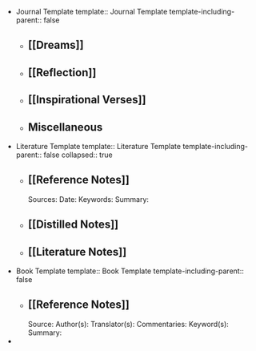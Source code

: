 - Journal Template
  template:: Journal Template
  template-including-parent:: false
	- ## [[Dreams]]
	- ## [[Reflection]]
	- ## [[Inspirational Verses]]
	- ## Miscellaneous
- Literature Template
  template:: Literature Template
  template-including-parent:: false
  collapsed:: true
	- ## [[Reference Notes]]
	  Sources:
	  Date:
	  Keywords:
	  Summary:
	- ## [[Distilled Notes]]
	- ## [[Literature Notes]]
- Book Template
  template:: Book Template
  template-including-parent:: false
	- ## [[Reference Notes]]
	  Source:
	  Author(s):
	  Translator(s):
	  Commentaries:
	  Keyword(s):
	  Summary:
-